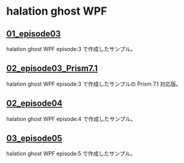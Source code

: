 # halation ghost WPF

## [01_episode03](https://elf-mission.net/programming/wpf/episode03/)

halation ghost WPF episode:3 で作成したサンプル。

## [02_episode03_Prism7.1](https://elf-mission.net/programming/wpf/episode03/)

halation ghost WPF episode:3 で作成したサンプルの Prism 7.1 対応版。

## [02_episode04](https://elf-mission.net/programming/wpf/episode04/)

halation ghost WPF episode:4 で作成したサンプル。

## [03_episode05](https://elf-mission.net/programming/wpf/episode05/)

halation ghost WPF episode:5 で作成したサンプル。
